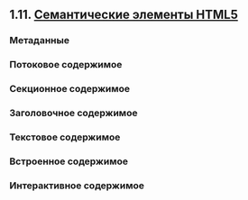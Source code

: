 ## 1.11. [Семантические элементы HTML5](https://html5book.ru/html5-semantic-elements/)

### Метаданные
### Потоковое содержимое
### Секционное содержимое
### Заголовочное содержимое
### Текстовое содержимое
### Встроенное содержимое
### Интерактивное содержимое



